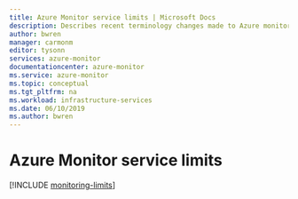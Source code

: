 ```yaml
---
title: Azure Monitor service limits | Microsoft Docs
description: Describes recent terminology changes made to Azure monitoring services.
author: bwren
manager: carmonm
editor: tysonn
services: azure-monitor
documentationcenter: azure-monitor
ms.service: azure-monitor
ms.topic: conceptual
ms.tgt_pltfrm: na
ms.workload: infrastructure-services
ms.date: 06/10/2019
ms.author: bwren
---
```


# Azure Monitor service limits

[!INCLUDE [monitoring-limits](../includes/azure-monitor-limits.md)]